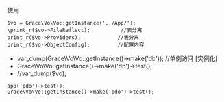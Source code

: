 
使用
```
$vo = Grace\Vo\Vo::getInstance('../App/');
\print_r($vo->FileReflect);          //表分离
print_r($vo->Providers);            //表分离
print_r($vo->ObjectConfig);         //配置内容
```


 * var_dump(Grace\Vo\Vo::getInstance()->make('db'));          //单例访问 [实例化]
 * Grace\Vo\Vo::getInstance()->make('db')->test();
 * //var_dump($vo);
```
app('pdo')->test();
Grace\Vo\Vo::getInstance()->make('pdo')->test();
```
